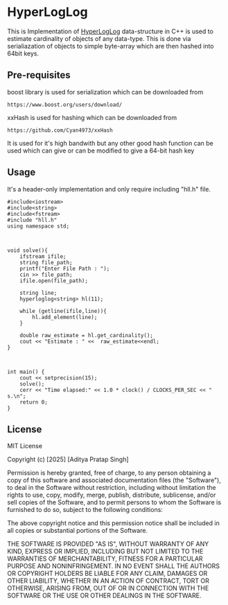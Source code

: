 # HyperLogLog
This is Implementation of [HyperLogLog](https://static.googleusercontent.com/media/research.google.com/en//pubs/archive/40671.pdf) data-structure in C++ is used to estimate cardinality 
of objects of any data-type.
This is done via serialiazation of objects to simple byte-array which are then hashed into 64bit keys.
## Pre-requisites 
boost library is used for serialization which can be downloaded from
 ```
https://www.boost.org/users/download/
 ```
xxHash is used for hashing which can be downloaded from
 ```
https://github.com/Cyan4973/xxHash
 ```
It is used for it's high bandwith but any other good hash function can be used which can give or can be modified to give a 64-bit hash key

## Usage 
It's a header-only implementation and only require including "hll.h" file.
```
#include<iostream>
#include<string>
#include<fstream>
#include "hll.h"
using namespace std;



void solve(){
    ifstream ifile;
    string file_path;
    printf("Enter File Path : ");
    cin >> file_path;
    ifile.open(file_path);

    string line;
    hyperloglog<string> hl(11);

    while (getline(ifile,line)){
        hl.add_element(line);
    }

    double raw_estimate = hl.get_cardinality();
    cout << "Estimate : " <<  raw_estimate<<endl;
}



int main() {
    cout << setprecision(15);
    solve();
    cerr << "Time elapsed:" << 1.0 * clock() / CLOCKS_PER_SEC << " s.\n";
    return 0;
}

```
## License

MIT License

Copyright (c) [2025] [Aditya Pratap Singh]

Permission is hereby granted, free of charge, to any person obtaining a copy
of this software and associated documentation files (the "Software"), to deal
in the Software without restriction, including without limitation the rights
to use, copy, modify, merge, publish, distribute, sublicense, and/or sell
copies of the Software, and to permit persons to whom the Software is
furnished to do so, subject to the following conditions:

The above copyright notice and this permission notice shall be included in all
copies or substantial portions of the Software.

THE SOFTWARE IS PROVIDED "AS IS", WITHOUT WARRANTY OF ANY KIND, EXPRESS OR
IMPLIED, INCLUDING BUT NOT LIMITED TO THE WARRANTIES OF MERCHANTABILITY,
FITNESS FOR A PARTICULAR PURPOSE AND NONINFRINGEMENT. IN NO EVENT SHALL THE
AUTHORS OR COPYRIGHT HOLDERS BE LIABLE FOR ANY CLAIM, DAMAGES OR OTHER
LIABILITY, WHETHER IN AN ACTION OF CONTRACT, TORT OR OTHERWISE, ARISING FROM,
OUT OF OR IN CONNECTION WITH THE SOFTWARE OR THE USE OR OTHER DEALINGS IN THE
SOFTWARE.

